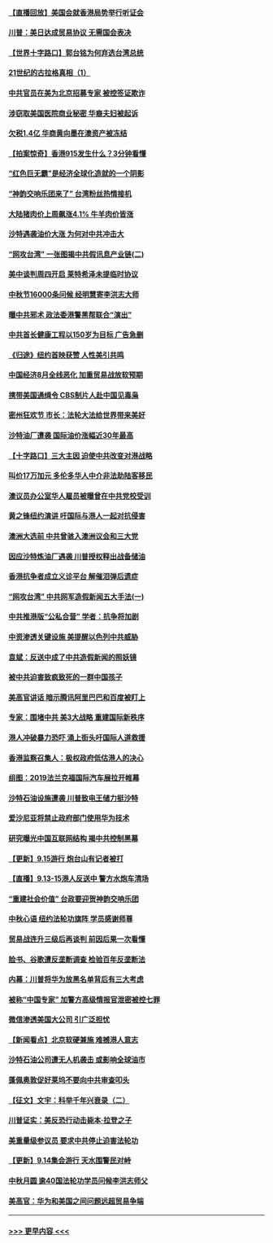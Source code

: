 #### [【直播回放】美国会就香港局势举行听证会](../pages/nf4514/n11525928.md?t=09171911) 
#### [川普：美日达成贸易协议 无需国会表决](../pages/nf4514/n11527734.md?t=09171911) 
#### [【世界十字路口】郭台铭为何弃选台湾总统](../pages/nf4514/n11527424.md?t=09171911) 
#### [21世纪的古拉格真相（1）](../pages/nf4514/n11525237.md?t=09171911) 
#### [中共官员在美为北京招募专家 被控签证欺诈](../pages/nf4514/n11527206.md?t=09171911) 
#### [涉窃取美国医院商业秘密 华裔夫妇被起诉](../pages/nf4514/n11526963.md?t=09171911) 
#### [欠税1.4亿 华商黄向墨在澳资产被冻结](../pages/nf4514/n11526560.md?t=09171911) 
#### [【拍案惊奇】香港915发生什么？3分钟看懂](../pages/nf4514/n11526396.md?t=09171911) 
#### [“红色巨无霸”是经济全球化造就的一个阴影](../pages/nf4514/n11526232.md?t=09171911) 
#### [“神韵交响乐团来了” 台湾粉丝热情接机](../pages/nf4514/n11526414.md?t=09171911) 
#### [大陆猪肉价上周飙涨4.1% 牛羊肉价皆涨](../pages/nf4514/n11526070.md?t=09171911) 
#### [沙特遇袭油价大涨 为何对中共冲击大](../pages/nf4514/n11526270.md?t=09171911) 
#### [“网攻台湾” 一张图揭中共假讯息产业链(二)](../pages/nf4514/n11524849.md?t=09171911) 
#### [美中谈判周四开启 莱特希泽未提临时协议](../pages/nf4514/n11526016.md?t=09171911) 
#### [中秋节16000条问候 经明慧寄李洪志大师](../pages/nf4514/n11525947.md?t=09171911) 
#### [曝中共邪术 政法委港警黑帮联合“演出”](../pages/nf4514/n11526115.md?t=09171911) 
#### [中共首长健康工程以150岁为目标 广告急删](../pages/nf4514/n11525808.md?t=09171911) 
#### [《归途》纽约首映获赞 人性美引共鸣](../pages/nf4514/n11524386.md?t=09171911) 
#### [中国经济8月全线恶化 加重贸易战放软预期](../pages/nf4514/n11525597.md?t=09171911) 
#### [携带美国通缉令 CBS制片人赴中国见毒枭](../pages/nf4514/n11524381.md?t=09171911) 
#### [密州狂欢节 市长：法轮大法给世界带来美好](../pages/nf4514/n11525726.md?t=09171911) 
#### [沙特油厂遭袭 国际油价涨幅近30年最高](../pages/nf4514/n11525729.md?t=09171911) 
#### [【十字路口】三大主因 迫使中共改变对港战略](../pages/nf4514/n11524192.md?t=09171911) 
#### [叫价17万加元 多伦多华人中介非法助陆客移民](../pages/nf4514/n11525378.md?t=09171911) 
#### [澳议员办公室华人雇员被曝曾在中共党校受训](../pages/nf4514/n11524875.md?t=09171911) 
#### [黄之锋纽约演讲 吁国际与港人一起对抗侵害](../pages/nf4514/n11524369.md?t=09171911) 
#### [澳洲大选前 中共曾骇入澳洲议会和三大党](../pages/nf4514/n11524880.md?t=09171911) 
#### [因应沙特炼油厂遇袭 川普授权释出战备储油](../pages/nf4514/n11524767.md?t=09171911) 
#### [香港抗争者成立义诊平台 解催泪弹后遗症](../pages/nf4514/n11524513.md?t=09171911) 
#### [“网攻台湾” 中共网军造假新闻五大手法(一)](../pages/nf4514/n11485327.md?t=09171911) 
#### [中共推港版“公私合营” 学者：抗争将加剧](../pages/nf4514/n11524106.md?t=09171911) 
#### [中资渗透关键设施 美提醒以色列中共威胁](../pages/nf4514/n11524129.md?t=09171911) 
#### [袁斌：反送中成了中共造假新闻的照妖镜](../pages/nf4514/n11524162.md?t=09171911) 
#### [被中共迫害致疯致死的一群中国孩子](../pages/nf4514/n11507695.md?t=09171911) 
#### [美高官讲话 暗示腾讯阿里巴巴和百度被盯上](../pages/nf4514/n11523798.md?t=09171911) 
#### [专家：围堵中共 美3大战略 重建国际新秩序](../pages/nf4514/n11523201.md?t=09171911) 
#### [港人冲破暴力恐吓 涌上街头吁国际人道救援](../pages/nf4514/n11523728.md?t=09171911) 
#### [香港监察召集人：极权政府低估港人的决心](../pages/nf4514/n11523350.md?t=09171911) 
#### [组图：2019法兰克福国际汽车展拉开帷幕](../pages/nf4514/n11523288.md?t=09171911) 
#### [沙特石油设施遭袭 川普致电王储力挺沙特](../pages/nf4514/n11523346.md?t=09171911) 
#### [爱沙尼亚将禁止政府部门使用华为技术](../pages/nf4514/n11523296.md?t=09171911) 
#### [研究曝光中国互联网结构 揭中共控制黑幕](../pages/nf4514/n11417977.md?t=09171911) 
#### [【更新】9.15游行 炮台山有记者被打](../pages/nf4514/n11522570.md?t=09171911) 
#### [【直播】9.13-15港人反送中 警方水炮车清场](../pages/nf4514/n11517259.md?t=09171911) 
#### [“重建社会价值” 台政要迎贺神韵交响乐团](../pages/nf4514/n11523096.md?t=09171911) 
#### [中秋心语 纽约法轮功旗阵 学员感谢师尊](../pages/nf4514/n11519516.md?t=09171911) 
#### [贸易战连升三级后再谈判 前因后果一次看懂](../pages/nf4514/n11505903.md?t=09171911) 
#### [脸书、谷歌遭反垄断调查 检验百年反垄断法](../pages/nf4514/n11521546.md?t=09171911) 
#### [内幕：川普将华为放黑名单背后有三大考虑](../pages/nf4514/n11520165.md?t=09171911) 
#### [被称“中国专家” 加警方高级情报官泄密被控七罪](../pages/nf4514/n11521636.md?t=09171911) 
#### [微信渗透美国大公司 引广泛担忧](../pages/nf4514/n11521644.md?t=09171911) 
#### [【新闻看点】北京软硬兼施 难撼港人意志](../pages/nf4514/n11521449.md?t=09171911) 
#### [沙特石油公司遭无人机袭击 或影响全球油市](../pages/nf4514/n11521472.md?t=09171911) 
#### [蓬佩奥敦促好莱坞不要向中共审查叩头](../pages/nf4514/n11521327.md?t=09171911) 
#### [【征文】文宇：科举千年兴衰录（二）](../pages/nf4514/n11234376.md?t=09171911) 
#### [川普证实：美反恐行动击毙本·拉登之子](../pages/nf4514/n11521281.md?t=09171911) 
#### [美重量级参议员 要求中共停止迫害法轮功](../pages/nf4514/n11521196.md?t=09171911) 
#### [【更新】9.14集会游行 天水围警民对峙](../pages/nf4514/n11520606.md?t=09171911) 
#### [中秋月圆 逾40国法轮功学员问候李洪志师父](../pages/nf4514/n11518812.md?t=09171911) 
#### [美高官：华为和美国之间问题远超贸易争端](../pages/nf4514/n11519906.md?t=09171911) 

----
#### [ >>> 更早内容 <<< ](../indexes/nf4514-earlier.md)

